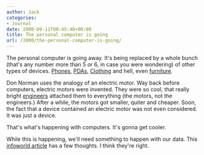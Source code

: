 ```yaml
---
author: Jack
categories:
- Journal
date: 2000-09-11T00:45:48+00:00
title: The personal computer is going
url: /2000/the-personal-computer-is-going/
---
```


The personal computer is going away. It's being replaced by a whole bunch (that's any number more than 5 or 6, in case you were wondering) of other types of devices. [Phones][1], [PDAs][2], [Clothing][3] and hell, even [furniture][4].
  


Don Norman uses the analogy of an electric motor. Way back before computers, electric motors were invented. They were so cool, that really bright [engineers][5] attached them to everything (the motors, not the engineers.) After a while, the motors got smaller, quiter and cheaper. Soon, the fact that a device contained an electric motor was not even considered. It was just a device.
  


That's what's happening with computers. It's gonna get cooler.
  


While this is happening, we'll need something to happen with our data. This [infoworld article][6] has a few thoughts. I think they're right.

 [1]: http://www.nokia.com/
 [2]: http://web.archive.org/web/20080516030936/http://handspring.com/
 [3]: http://www.media.mit.edu/wearables/
 [4]: http://web.archive.org/web/20080517080754/http://vismod.www.media.mit.edu/vismod/demos/smartdesk/
 [5]: http://web.archive.org/web/20020614083247/http://americanhistory.si.edu:80/scienceservice/2478/010023.jpg
 [6]: http://web.archive.org/web/20081201201904/http://www.infoworld.com/articles/op/xml/00/09/11/000911opprophet.xml